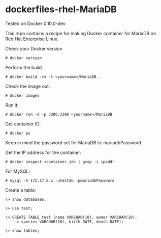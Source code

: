 dockerfiles-rhel-MariaDB
========================

Tested on Docker 0.10.0-dev

This repo contains a recipe for making Docker container for MariaDB on Red Hat Enterprise Linux. 

Check your Docker version

    # docker version

Perform the build

    # docker build -rm -t <yourname>/MariaDB .

Check the image out.

    # docker images

Run it:

    # docker run -d -p 3306:3306 <yourname>/MariaDB

Get container ID:

    # docker ps

Keep in mind the password set for MariaDB is: mariadbPassword

Get the IP address for the container:

    # docker inspect <container_id> | grep -i ipaddr

For MySQL:

    # mysql -h 172.17.0.x -utestdb -pmariadbPassword

Create a table:

```
\> show databases;

\> use test;

\> CREATE TABLE test (name VARCHAR(10), owner VARCHAR(10),
    -> species VARCHAR(10), birth DATE, death DATE);

\> show tables;
```
